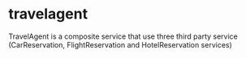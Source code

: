 # travelagent
TravelAgent is a composite service that use three third party service (CarReservation, FlightReservation and HotelReservation services)
